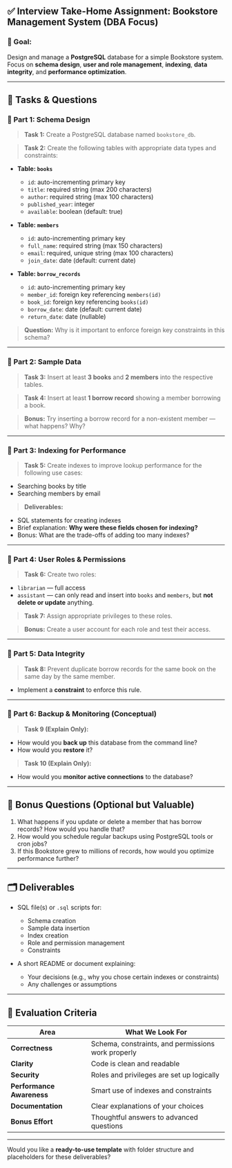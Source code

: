 ## ✅ Interview Take-Home Assignment: Bookstore Management System (DBA Focus)

### 🎯 Goal:

Design and manage a **PostgreSQL** database for a simple Bookstore system. Focus on **schema design**, **user and role management**, **indexing**, **data integrity**, and **performance optimization**.

---

## 🔧 Tasks & Questions

### 📌 Part 1: Schema Design

> **Task 1:** Create a PostgreSQL database named `bookstore_db`.

> **Task 2:** Create the following tables with appropriate data types and constraints:

* **Table: `books`**

  * `id`: auto-incrementing primary key
  * `title`: required string (max 200 characters)
  * `author`: required string (max 100 characters)
  * `published_year`: integer
  * `available`: boolean (default: true)

* **Table: `members`**

  * `id`: auto-incrementing primary key
  * `full_name`: required string (max 150 characters)
  * `email`: required, unique string (max 100 characters)
  * `join_date`: date (default: current date)

* **Table: `borrow_records`**

  * `id`: auto-incrementing primary key
  * `member_id`: foreign key referencing `members(id)`
  * `book_id`: foreign key referencing `books(id)`
  * `borrow_date`: date (default: current date)
  * `return_date`: date (nullable)

> **Question:** Why is it important to enforce foreign key constraints in this schema?

---

### 📌 Part 2: Sample Data

> **Task 3:** Insert at least **3 books** and **2 members** into the respective tables.

> **Task 4:** Insert at least **1 borrow record** showing a member borrowing a book.

> **Bonus:** Try inserting a borrow record for a non-existent member — what happens? Why?

---

### 📌 Part 3: Indexing for Performance

> **Task 5:** Create indexes to improve lookup performance for the following use cases:

* Searching books by title
* Searching members by email

> **Deliverables:**

* SQL statements for creating indexes
* Brief explanation: **Why were these fields chosen for indexing?**
* Bonus: What are the trade-offs of adding too many indexes?

---

### 📌 Part 4: User Roles & Permissions

> **Task 6:** Create two roles:

* `librarian` — full access
* `assistant` — can only read and insert into `books` and `members`, but **not delete or update** anything.

> **Task 7:** Assign appropriate privileges to these roles.

> **Bonus:** Create a user account for each role and test their access.

---

### 📌 Part 5: Data Integrity

> **Task 8:** Prevent duplicate borrow records for the same book on the same day by the same member.

* Implement a **constraint** to enforce this rule.

---

### 📌 Part 6: Backup & Monitoring (Conceptual)

> **Task 9 (Explain Only):**

* How would you **back up** this database from the command line?
* How would you **restore** it?

> **Task 10 (Explain Only):**

* How would you **monitor active connections** to the database?

---

## 🧠 Bonus Questions (Optional but Valuable)

1. What happens if you update or delete a member that has borrow records? How would you handle that?
2. How would you schedule regular backups using PostgreSQL tools or cron jobs?
3. If this Bookstore grew to millions of records, how would you optimize performance further?

---

## 🗂️ Deliverables

* SQL file(s) or `.sql` scripts for:

  * Schema creation
  * Sample data insertion
  * Index creation
  * Role and permission management
  * Constraints
* A short README or document explaining:

  * Your decisions (e.g., why you chose certain indexes or constraints)
  * Any challenges or assumptions

---

## 🧪 Evaluation Criteria

| Area                      | What We Look For                                   |
| ------------------------- | -------------------------------------------------- |
| **Correctness**           | Schema, constraints, and permissions work properly |
| **Clarity**               | Code is clean and readable                         |
| **Security**              | Roles and privileges are set up logically          |
| **Performance Awareness** | Smart use of indexes and constraints               |
| **Documentation**         | Clear explanations of your choices                 |
| **Bonus Effort**          | Thoughtful answers to advanced questions           |

---

Would you like a **ready-to-use template** with folder structure and placeholders for these deliverables?
